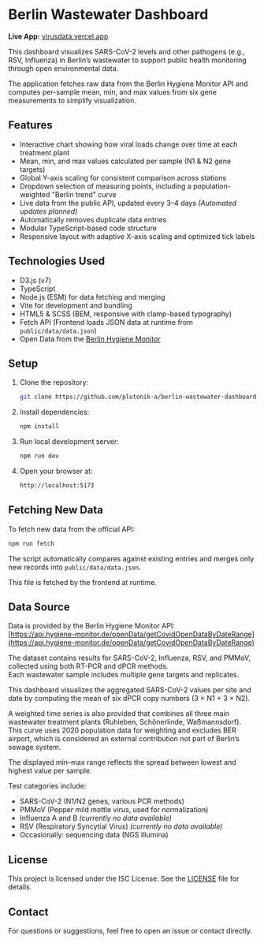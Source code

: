 # Berlin Wastewater Dashboard

**Live App:** [virusdata.vercel.app](https://virusdata.vercel.app)

This dashboard visualizes SARS-CoV-2 levels and other pathogens (e.g., RSV, Influenza) in Berlin’s wastewater to support public health monitoring through open environmental data.

The application fetches raw data from the Berlin Hygiene Monitor API and computes per-sample mean, min, and max values from six gene measurements to simplify visualization.

## Features

- Interactive chart showing how viral loads change over time at each treatment plant  
- Mean, min, and max values calculated per sample (N1 & N2 gene targets)  
- Global Y-axis scaling for consistent comparison across stations  
- Dropdown selection of measuring points, including a population-weighted "Berlin trend" curve  
- Live data from the public API, updated every 3–4 days *(Automated updates planned)*
- Automatically removes duplicate data entries  
- Modular TypeScript-based code structure  
- Responsive layout with adaptive X-axis scaling and optimized tick labels

## Technologies Used

- D3.js (v7)
- TypeScript
- Node.js (ESM) for data fetching and merging
- Vite for development and bundling
- HTML5 & SCSS (BEM, responsive with clamp-based typography)
- Fetch API (Frontend loads JSON data at runtime from `public/data/data.json`)
- Open Data from the [Berlin Hygiene Monitor](https://hygiene-monitor.de/dashboard/corona)

## Setup

1. Clone the repository:  
   ```bash
   git clone https://github.com/plutonik-a/berlin-wastewater-dashboard-ts.git
   ```
2. Install dependencies:
   ```bash
   npm install
   ```
3. Run local development server:
   ```bash
   npm run dev
   ```
4. Open your browser at:
   ```bash
   http://localhost:5173
   ```

## Fetching New Data

To fetch new data from the official API:
```bash
npm run fetch
```
The script automatically compares against existing entries and merges only new records into `public/data/data.json`.

This file is fetched by the frontend at runtime.

## Data Source

Data is provided by the Berlin Hygiene Monitor API:  
[https://api.hygiene-monitor.de/openData/getCovidOpenDataByDateRange](https://api.hygiene-monitor.de/openData/getCovidOpenDataByDateRange)

The dataset contains results for SARS-CoV-2, Influenza, RSV, and PMMoV, collected using both RT-PCR and dPCR methods.  
Each wastewater sample includes multiple gene targets and replicates.

This dashboard visualizes the aggregated SARS-CoV-2 values per site and date by computing the mean of six dPCR copy numbers (3 × N1 + 3 × N2).  

A weighted time series is also provided that combines all three main wastewater treatment plants (Ruhleben, Schönerlinde, Waßmannsdorf).  
This curve uses 2020 population data for weighting and excludes BER airport, which is considered an external contribution not part of Berlin’s sewage system.

The displayed min–max range reflects the spread between lowest and highest value per sample.

Test categories include:

- SARS-CoV-2 (N1/N2 genes, various PCR methods)
- PMMoV (Pepper mild mottle virus, used for normalization)
- Influenza A and B *(currently no data available)*
- RSV (Respiratory Syncytial Virus) *(currently no data available)*
- Occasionally: sequencing data (NGS Illumina)

## License

This project is licensed under the ISC License.
See the [LICENSE](./LICENSE.txt) file for details.

## Contact

For questions or suggestions, feel free to open an issue or contact directly.